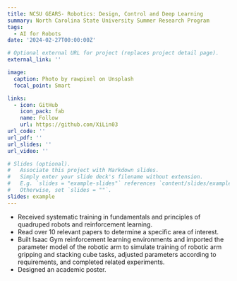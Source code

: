 ```yaml
---
title: NCSU GEARS- Robotics: Design, Control and Deep Learning	
summary: North Carolina State University Summer Research Program
tags:
  - AI for Robots 
date: '2024-02-27T00:00:00Z'

# Optional external URL for project (replaces project detail page).
external_link: ''

image:
  caption: Photo by rawpixel on Unsplash
  focal_point: Smart

links:
  - icon: GitHub
    icon_pack: fab
    name: Follow
    url: https://github.com/XiLin03
url_code: ''
url_pdf: ''
url_slides: ''
url_video: ''

# Slides (optional).
#   Associate this project with Markdown slides.
#   Simply enter your slide deck's filename without extension.
#   E.g. `slides = "example-slides"` references `content/slides/example-slides.md`.
#   Otherwise, set `slides = ""`.
slides: example
---
```



* Received systematic training in fundamentals and principles of quadruped robots and reinforcement learning.
* Read over 10 relevant papers to determine a specific area of interest. 
* Built Isaac Gym reinforcement learning environments and imported the parameter model of the robotic arm to simulate training of robotic arm gripping and stacking cube tasks, adjusted parameters according to requirements, and completed related experiments. 
* Designed an academic poster.

